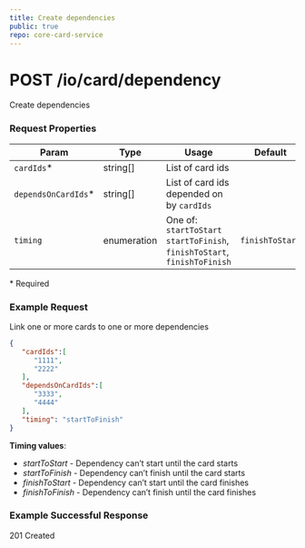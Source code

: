 ```yaml
---
title: Create dependencies
public: true
repo: core-card-service
---
```

# POST /io/card/dependency
Create dependencies

### Request Properties
|Param|Type|Usage|Default|
|---|---|---|----|
|`cardIds`*|string[]|List of card ids||
|`dependsOnCardIds`*|string[]|List of card ids depended on by `cardIds`||
|`timing`|enumeration|One of:<br />`startToStart`<br />`startToFinish`, <br />`finishToStart`,<br />`finishToFinish`|`finishToStart`|

\* Required

### Example Request
Link one or more cards to one or more dependencies

```json
{
   "cardIds":[
      "1111",
      "2222"
   ],
   "dependsOnCardIds":[
      "3333",
      "4444"
   ],
   "timing": "startToFinish"
}
```

**Timing values**:

- *startToStart* - Dependency can’t start until the card starts
- *startToFinish* - Dependency can’t finish until the card starts
- *finishToStart* - Dependency can’t start until the card finishes
- *finishToFinish* - Dependency can’t finish until the card finishes

### Example Successful Response
201 Created


